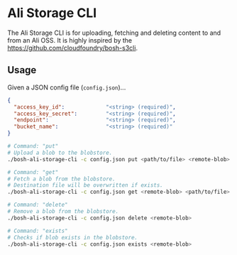 # Ali Storage CLI

The Ali Storage CLI is for uploading, fetching and deleting content to and from an Ali OSS.
It is highly inspired by the https://github.com/cloudfoundry/bosh-s3cli.

## Usage

Given a JSON config file (`config.json`)...

``` json
{
  "access_key_id":             "<string> (required)",
  "access_key_secret":         "<string> (required)",
  "endpoint":                  "<string> (required)",
  "bucket_name":               "<string> (required)"
}
```

``` bash
# Command: "put"
# Upload a blob to the blobstore.
./bosh-ali-storage-cli -c config.json put <path/to/file> <remote-blob>

# Command: "get"
# Fetch a blob from the blobstore.
# Destination file will be overwritten if exists.
./bosh-ali-storage-cli -c config.json get <remote-blob> <path/to/file>

# Command: "delete"
# Remove a blob from the blobstore.
./bosh-ali-storage-cli -c config.json delete <remote-blob>

# Command: "exists"
# Checks if blob exists in the blobstore.
./bosh-ali-storage-cli -c config.json exists <remote-blob>
```
